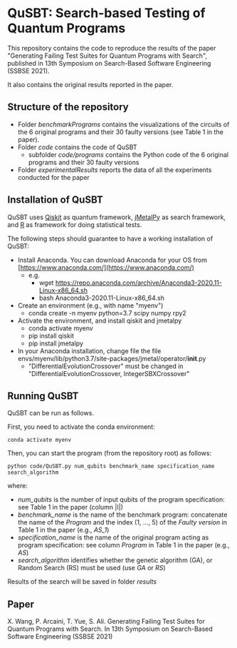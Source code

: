 # QuSBT: Search-based Testing of Quantum Programs

This repository contains the code to reproduce the results of the paper "Generating Failing Test Suites for Quantum Programs with Search", published in 13th Symposium on Search-Based Software Engineering (SSBSE 2021).

It also contains the original results reported in the paper.

## Structure of the repository

* Folder *benchmarkPrograms* contains the visualizations of the circuits of the 6 original programs and their 30 faulty versions (see Table 1 in the paper).
* Folder *code* contains the code of QuSBT
    * subfolder *code/programs* contains the Python code of the 6 original programs and their 30 faulty versions
* Folder *experimentalResults* reports the data of all the experiments conducted for the paper

## Installation of QuSBT
QuSBT uses [Qiskit](https://qiskit.org/) as quantum framework, [jMetalPy](https://github.com/jMetal/jMetalPy) as search framework, and [R](https://www.r-project.org/) as framework for doing statistical tests.

The following steps should guarantee to have a working installation of QuSBT:
* Install Anaconda. You can download Anaconda for your OS from [https://www.anaconda.com/](https://www.anaconda.com/)
    * e.g.
        * wget https://repo.anaconda.com/archive/Anaconda3-2020.11-Linux-x86_64.sh
        * bash Anaconda3-2020.11-Linux-x86_64.sh
* Create an environment (e.g., with name "myenv")
    * conda create -n myenv python=3.7 scipy numpy rpy2
* Activate the environment, and install qiskit and jmetalpy
    * conda activate myenv
    * pip install qiskit
    * pip install jmetalpy
* In your Anaconda installation, change file the file envs/myenv/lib/python3.7/site-packages/jmetal/operator/__init__.py
    * "DifferentialEvolutionCrossover" must be changed in "DifferentialEvolutionCrossover, IntegerSBXCrossover"

## Running QuSBT

QuSBT can be run as follows.

First, you need to activate the conda environment:

```
conda activate myenv
```

Then, you can start the program (from the repository root) as follows:

```
python code/QuSBT.py num_qubits benchmark_name specification_name search_algorithm
```

where:
* *num_qubits* is the number of input qubits of the program specification: see Table 1 in the paper (column |I|)
* *benchmark_name* is the name of the benchmark program: concatenate the name of the *Program* and the index (1, ..., 5) of the *Faulty version* in Table 1 in the paper (e.g., *AS_1*)
* *specification_name* is the name of the original program acting as program specification: see column *Program* in Table 1 in the paper (e.g., *AS*)
* *search_algorithm* identifies whether the genetic algorithm (GA), or Random Search (RS) must be used (use *GA* or *RS*)

Results of the search will be saved in folder *results*

## Paper
X. Wang, P. Arcaini, T. Yue, S. Ali. Generating Failing Test Suites for Quantum Programs with Search. In 13th Symposium on Search-Based Software Engineering (SSBSE 2021)
